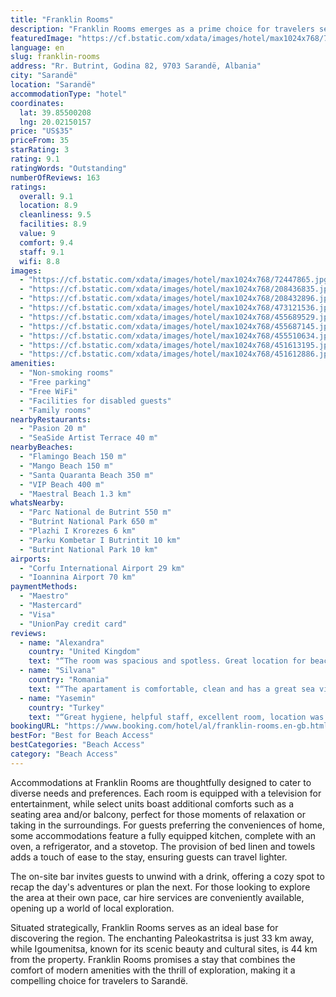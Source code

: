 ```yaml
---
title: "Franklin Rooms"
description: "Franklin Rooms emerges as a prime choice for travelers seeking comfort and convenience in Sarandë, located a mere 28 km from the vibrant Corfu Town."
featuredImage: "https://cf.bstatic.com/xdata/images/hotel/max1024x768/72447865.jpg?k=92a405215dd1c61748b50debf0ca089d56adcafe5e2c1c1d462937f8ad209840&o=&hp=1"
language: en
slug: franklin-rooms
address: "Rr. Butrint, Godina 82, 9703 Sarandë, Albania"
city: "Sarandë"
location: "Sarandë"
accommodationType: "hotel"
coordinates:
  lat: 39.85500208
  lng: 20.02150157
price: "US$35"
priceFrom: 35
starRating: 3
rating: 9.1
ratingWords: "Outstanding"
numberOfReviews: 163
ratings:
  overall: 9.1
  location: 8.9
  cleanliness: 9.5
  facilities: 8.9
  value: 9
  comfort: 9.4
  staff: 9.1
  wifi: 8.8
images:
  - "https://cf.bstatic.com/xdata/images/hotel/max1024x768/72447865.jpg?k=92a405215dd1c61748b50debf0ca089d56adcafe5e2c1c1d462937f8ad209840&o=&hp=1"
  - "https://cf.bstatic.com/xdata/images/hotel/max1024x768/208436835.jpg?k=af3581b84c0dd94b8b9513b5a32b126b563aef72a39c6b46748987e2cc92e405&o=&hp=1"
  - "https://cf.bstatic.com/xdata/images/hotel/max1024x768/208432896.jpg?k=8d275e3369167962c05385b8fa48be456af05506d5dc3f362452f255c1f8890c&o=&hp=1"
  - "https://cf.bstatic.com/xdata/images/hotel/max1024x768/473121536.jpg?k=6c00553227f24be46f1f759844482f5b7c6a3a958e2d55fd6196d2306ecd40a9&o=&hp=1"
  - "https://cf.bstatic.com/xdata/images/hotel/max1024x768/455689529.jpg?k=c40d0e2418e9e2729e5398ca2d4145a5ed2d9833a0c63dcb3abbb768f8b6a5cc&o=&hp=1"
  - "https://cf.bstatic.com/xdata/images/hotel/max1024x768/455687145.jpg?k=533446813c6d5922c53f596563d7d7ab7dad077ee228639cbb84ecaa0017403d&o=&hp=1"
  - "https://cf.bstatic.com/xdata/images/hotel/max1024x768/455510634.jpg?k=7cbb727ad650a3d7366ae966c9d4d205202fba0be3473e026b38162eed8487b2&o=&hp=1"
  - "https://cf.bstatic.com/xdata/images/hotel/max1024x768/451613195.jpg?k=741f58ed06fcf0ed55da32d0baff9b386c03643d3e0f3c26ed5b3175e0033ef2&o=&hp=1"
  - "https://cf.bstatic.com/xdata/images/hotel/max1024x768/451612886.jpg?k=460d4bcfdae42f60d777df0bf3cc93afcb12d828bd4c0fa59718cab4fd211280&o=&hp=1"
amenities:
  - "Non-smoking rooms"
  - "Free parking"
  - "Free WiFi"
  - "Facilities for disabled guests"
  - "Family rooms"
nearbyRestaurants:
  - "Pasion 20 m"
  - "SeaSide Artist Terrace 40 m"
nearbyBeaches:
  - "Flamingo Beach 150 m"
  - "Mango Beach 150 m"
  - "Santa Quaranta Beach 350 m"
  - "VIP Beach 400 m"
  - "Maestral Beach 1.3 km"
whatsNearby:
  - "Parc National de Butrint 550 m"
  - "Butrint National Park 650 m"
  - "Plazhi I Krorezes 6 km"
  - "Parku Kombetar I Butrintit 10 km"
  - "Butrint National Park 10 km"
airports:
  - "Corfu International Airport 29 km"
  - "Ioannina Airport 70 km"
paymentMethods:
  - "Maestro"
  - "Mastercard"
  - "Visa"
  - "UnionPay credit card"
reviews:
  - name: "Alexandra"
    country: "United Kingdom"
    text: "“The room was spacious and spotless. Great location for beach visits and there a plenty of restaurants and shops near by. The check in process was smooth and communication was great. We even got an upgrade to beach view as the room was empty- thank...”"
  - name: "Silvana"
    country: "Romania"
    text: "“The apartament is comfortable, clean and has a great sea view. The underground parking is a plus. The location is great, close to the beach, close to restaurants and far from noise. Best panorama for the morning Coffee.”"
  - name: "Yasemi̇n"
    country: "Turkey"
    text: "“Great hygiene, helpful staff, excellent room, location was fine too although it is not in the center”"
bookingURL: "https://www.booking.com/hotel/al/franklin-rooms.en-gb.html?aid=8035640"
bestFor: "Best for Beach Access"
bestCategories: "Beach Access"
category: "Beach Access"
---
```


Accommodations at Franklin Rooms are thoughtfully designed to cater to diverse needs and preferences. Each room is equipped with a television for entertainment, while select units boast additional comforts such as a seating area and/or balcony, perfect for those moments of relaxation or taking in the surroundings. For guests preferring the conveniences of home, some accommodations feature a fully equipped kitchen, complete with an oven, a refrigerator, and a stovetop. The provision of bed linen and towels adds a touch of ease to the stay, ensuring guests can travel lighter.

The on-site bar invites guests to unwind with a drink, offering a cozy spot to recap the day's adventures or plan the next. For those looking to explore the area at their own pace, car hire services are conveniently available, opening up a world of local exploration.

Situated strategically, Franklin Rooms serves as an ideal base for discovering the region. The enchanting Paleokastritsa is just 33 km away, while Igoumenitsa, known for its scenic beauty and cultural sites, is 44 km from the property. Franklin Rooms promises a stay that combines the comfort of modern amenities with the thrill of exploration, making it a compelling choice for travelers to Sarandë.